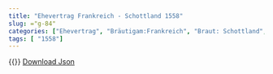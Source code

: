```yaml
---
title: "Ehevertrag Frankreich - Schottland 1558"
slug: ="g-84"
categories: ["Ehevertrag", "Bräutigam:Frankreich", "Braut: Schottland", "Eheschließung vollzogen?:Ja", "verschiedenkonfessionelle Ehe?:Nein", "Dynastie Bräutigam:Valois", "Akteur Bräutigam:Valois", "Akteur Braut:Bourbon (Frankreich)", "Textbezug?:ja", "Ständisch?:ja", "Ratifikation?:ja", "Sonstiges?:ja", "Bräutigam:Frankreich", "Braut: Schottland"]
tags: [ "1558"]
---
```

<!--more-->
{{<v164>}}
[Download Json](/vertraege/vertrag-84.json)